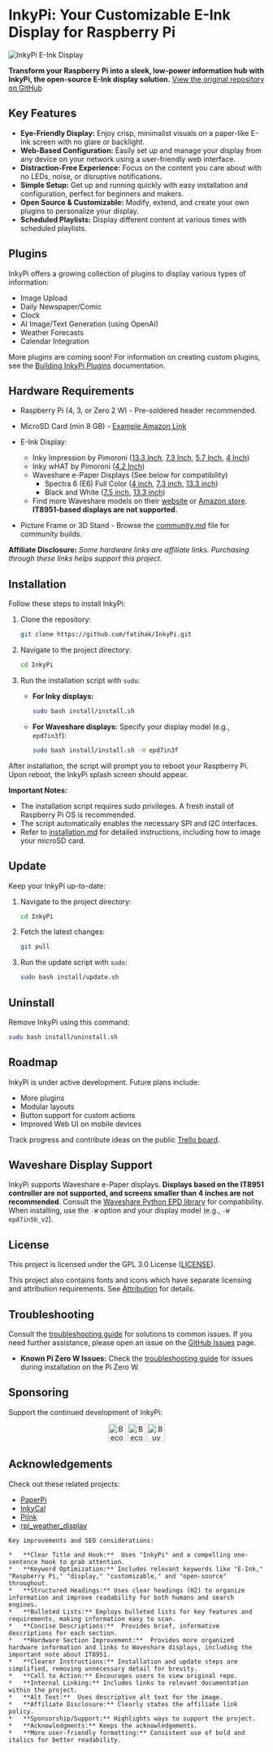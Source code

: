 # InkyPi: Your Customizable E-Ink Display for Raspberry Pi

<img src="./docs/images/inky_clock.jpg" alt="InkyPi E-Ink Display"/>

**Transform your Raspberry Pi into a sleek, low-power information hub with InkyPi, the open-source E-Ink display solution.**  [View the original repository on GitHub](https://github.com/fatihak/InkyPi)

## Key Features

*   **Eye-Friendly Display:** Enjoy crisp, minimalist visuals on a paper-like E-Ink screen with no glare or backlight.
*   **Web-Based Configuration:** Easily set up and manage your display from any device on your network using a user-friendly web interface.
*   **Distraction-Free Experience:** Focus on the content you care about with no LEDs, noise, or disruptive notifications.
*   **Simple Setup:** Get up and running quickly with easy installation and configuration, perfect for beginners and makers.
*   **Open Source & Customizable:** Modify, extend, and create your own plugins to personalize your display.
*   **Scheduled Playlists:** Display different content at various times with scheduled playlists.

## Plugins
InkyPi offers a growing collection of plugins to display various types of information:

*   Image Upload
*   Daily Newspaper/Comic
*   Clock
*   AI Image/Text Generation (using OpenAI)
*   Weather Forecasts
*   Calendar Integration

More plugins are coming soon!  For information on creating custom plugins, see the [Building InkyPi Plugins](./docs/building_plugins.md) documentation.

## Hardware Requirements

*   Raspberry Pi (4, 3, or Zero 2 W) - Pre-soldered header recommended.
*   MicroSD Card (min 8 GB) - [Example Amazon Link](https://amzn.to/3G3Tq9W)
*   E-Ink Display:
    *   Inky Impression by Pimoroni ([13.3 Inch](https://collabs.shop/q2jmza), [7.3 Inch](https://collabs.shop/q2jmza), [5.7 Inch](https://collabs.shop/ns6m6m), [4 Inch](https://collabs.shop/cpwtbh))
    *   Inky wHAT by Pimoroni ([4.2 Inch](https://collabs.shop/jrzqmf))
    *   Waveshare e-Paper Displays (See below for compatibility)
        *   Spectra 6 (E6) Full Color ([4 inch](https://www.waveshare.com/4inch-e-paper-hat-plus-e.htm?&aff_id=111126), [7.3 inch](https://www.waveshare.com/7.3inch-e-paper-hat-e.htm?&aff_id=111126), [13.3 inch](https://www.waveshare.com/13.3inch-e-paper-hat-plus-e.htm?&aff_id=111126))
        *   Black and White ([7.5 inch](https://www.waveshare.com/7.5inch-e-paper-hat.htm?&aff_id=111126), [13.3 inch](https://www.waveshare.com/13.3inch-e-paper-hat-k.htm?&aff_id=111126))
    *   Find more Waveshare models on their [website](https://www.waveshare.com/product/raspberry-pi/displays/e-paper.htm?&aff_id=111126) or [Amazon store](https://amzn.to/3HPRTEZ). **IT8951-based displays are not supported.**

*   Picture Frame or 3D Stand - Browse the [community.md](./docs/community.md) file for community builds.

**Affiliate Disclosure:** *Some hardware links are affiliate links. Purchasing through these links helps support this project.*

## Installation

Follow these steps to install InkyPi:

1.  Clone the repository:
    ```bash
    git clone https://github.com/fatihak/InkyPi.git
    ```
2.  Navigate to the project directory:
    ```bash
    cd InkyPi
    ```
3.  Run the installation script with `sudo`:

    *   **For Inky displays:**
        ```bash
        sudo bash install/install.sh
        ```
    *   **For Waveshare displays:**  Specify your display model (e.g., `epd7in3f`):
        ```bash
        sudo bash install/install.sh -W epd7in3f
        ```

After installation, the script will prompt you to reboot your Raspberry Pi.  Upon reboot, the InkyPi splash screen should appear.

**Important Notes:**
*   The installation script requires sudo privileges. A fresh install of Raspberry Pi OS is recommended.
*   The script automatically enables the necessary SPI and I2C interfaces.
*   Refer to [installation.md](./docs/installation.md) for detailed instructions, including how to image your microSD card.

## Update

Keep your InkyPi up-to-date:

1.  Navigate to the project directory:
    ```bash
    cd InkyPi
    ```
2.  Fetch the latest changes:
    ```bash
    git pull
    ```
3.  Run the update script with `sudo`:
    ```bash
    sudo bash install/update.sh
    ```

## Uninstall

Remove InkyPi using this command:

```bash
sudo bash install/uninstall.sh
```

## Roadmap

InkyPi is under active development. Future plans include:

*   More plugins
*   Modular layouts
*   Button support for custom actions
*   Improved Web UI on mobile devices

Track progress and contribute ideas on the public [Trello board](https://trello.com/b/SWJYWqe4/inkypi).

## Waveshare Display Support

InkyPi supports Waveshare e-Paper displays.  **Displays based on the IT8951 controller are not supported, and screens smaller than 4 inches are not recommended**. Consult the [Waveshare Python EPD library](https://github.com/waveshareteam/e-Paper/tree/master/RaspberryPi_JetsonNano/python/lib/waveshare_epd) for compatibility. When installing, use the `-W` option and your display model (e.g., `-W epd7in5b_v2`).

## License

This project is licensed under the GPL 3.0 License ([LICENSE](./LICENSE)).

This project also contains fonts and icons which have separate licensing and attribution requirements. See [Attribution](./docs/attribution.md) for details.

## Troubleshooting

Consult the [troubleshooting guide](./docs/troubleshooting.md) for solutions to common issues.  If you need further assistance, please open an issue on the [GitHub Issues](https://github.com/fatihak/InkyPi/issues) page.

*   **Known Pi Zero W Issues:** Check the [troubleshooting guide](./docs/troubleshooting.md#known-issues-during-pi-zero-w-installation) for issues during installation on the Pi Zero W.

## Sponsoring

Support the continued development of InkyPi:

<p align="center">
<a href="https://github.com/sponsors/fatihak" target="_blank"><img src="https://user-images.githubusercontent.com/345274/133218454-014a4101-b36a-48c6-a1f6-342881974938.png" alt="Become a GitHub Sponsor" height="35" width="auto"></a>
<a href="https://www.patreon.com/akzdev" target="_blank"><img src="https://c5.patreon.com/external/logo/become_a_patron_button.png" alt="Become a Patreon" height="35" width="auto"></a>
<a href="https://www.buymeacoffee.com/akzdev" target="_blank"><img src="https://cdn.buymeacoffee.com/buttons/default-orange.png" alt="Buy Me A Coffee" height="35" width="auto"></a>
</p>

## Acknowledgements

Check out these related projects:

*   [PaperPi](https://github.com/txoof/PaperPi)
*   [InkyCal](https://github.com/aceinnolab/Inkycal)
*   [PiInk](https://github.com/tlstommy/PiInk)
*   [rpi_weather_display](https://github.com/sjnims/rpi_weather_display)
```
Key improvements and SEO considerations:

*   **Clear Title and Hook:**  Uses "InkyPi" and a compelling one-sentence hook to grab attention.
*   **Keyword Optimization:** Includes relevant keywords like "E-Ink," "Raspberry Pi," "display," "customizable," and "open-source" throughout.
*   **Structured Headings:** Uses clear headings (H2) to organize information and improve readability for both humans and search engines.
*   **Bulleted Lists:** Employs bulleted lists for key features and requirements, making information easy to scan.
*   **Concise Descriptions:**  Provides brief, informative descriptions for each section.
*   **Hardware Section Improvement:**  Provides more organized hardware information and links to Waveshare displays, including the important note about IT8951.
*   **Clearer Instructions:** Installation and update steps are simplified, removing unnecessary detail for brevity.
*   **Call to Action:** Encourages users to view original repo.
*   **Internal Linking:** Includes links to relevant documentation within the project.
*   **Alt Text:**  Uses descriptive alt text for the image.
*   **Affiliate Disclosure:** Clearly states the affiliate link policy.
*   **Sponsorship/Support:** Highlights ways to support the project.
*   **Acknowledgments:** Keeps the acknowledgements.
*   **More user-friendly formatting:** Consistent use of bold and italics for better readability.